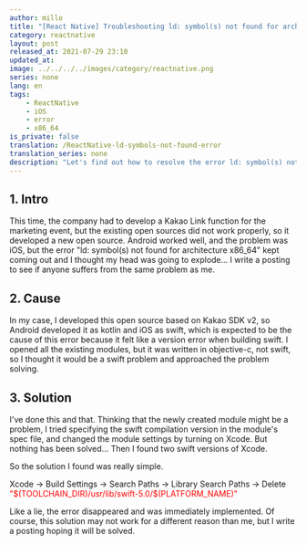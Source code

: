 ```yaml
---
author: millo
title: "[React Native] Troubleshooting ld: symbol(s) not found for architecture x86_64"
category: reactnative
layout: post
released_at: 2021-07-29 23:10
updated_at:
image: ../../../../images/category/reactnative.png
series: none
lang: en
tags:
    - ReactNative
    - iOS
    - error
    - x86_64
is_private: false
translation: /ReactNative-ld-symbols-not-found-error
translation_series: none
description: "Let's find out how to resolve the error ld: symbol(s) not found for architecture x86_64 when running react native ios."
---
```


## 1. Intro

This time, the company had to develop a Kakao Link function for the marketing event, but the existing open sources did not work properly, so it developed a new open source. Android worked well, and the problem was iOS, but the error "ld: symbol(s) not found for architecture x86_64" kept coming out and I thought my head was going to explode... I write a posting to see if anyone suffers from the same problem as me.

## 2. Cause

In my case, I developed this open source based on Kakao SDK v2, so Android developed it as kotlin and iOS as swift, which is expected to be the cause of this error because it felt like a version error when building swift. I opened all the existing modules, but it was written in objective-c, not swift, so I thought it would be a swift problem and approached the problem solving.

## 3. Solution

I've done this and that. Thinking that the newly created module might be a problem, I tried specifying the swift compilation version in the module's spec file, and changed the module settings by turning on Xcode. But nothing has been solved... Then I found two swift versions of Xcode.

So the solution I found was really simple.

Xcode -> Build Settings -> Search Paths -> Library Search Paths -> Delete <span style="color:red">"\$(TOOLCHAIN_DIR)/usr/lib/swift-5.0/$(PLATFORM_NAME)"</span>

Like a lie, the error disappeared and was immediately implemented. Of course, this solution may not work for a different reason than me, but I write a posting hoping it will be solved.
